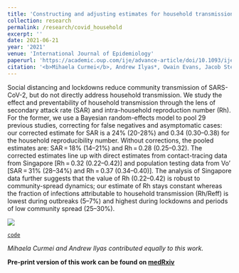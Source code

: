 ```yaml
---
title: 'Constructing and adjusting estimates for household transmission of SARS-CoV-2 from prior studies, widespread-testing and contact-tracing data'
collection: research
permalink: /research/covid_household
excerpt: ''
date: 2021-06-21
year: '2021'
venue: 'International Journal of Epidemiology'
paperurl: 'https://academic.oup.com/ije/advance-article/doi/10.1093/ije/dyab108/6307150'
citation: '<b>Mihaela Curmei</b>, Andrew Ilyas*, Owain Evans, Jacob Steinhardt'
---
```


Social distancing and lockdowns reduce community transmission of SARS-CoV-2, but do not directly address household transmission. We study the effect and preventability of household transmission through the lens of secondary attack rate (SAR) and intra-household reproduction number (Rh). For the former, we use a Bayesian random-effects model to pool 29 previous studies, correcting for false negatives and asymptomatic cases: our corrected estimate for SAR is a 24% (20-28%) and 0.34 (0.30–0.38) for the household reproducibility number. Without corrections, the pooled estimates are: SAR = 18% (14–21%) and Rh = 0.28 (0.25–0.32). The corrected estimates line up with direct estimates from contact-tracing data from Singapore [Rh = 0.32 (0.22–0.42)] and population testing data from Vo’ [SAR = 31% (28–34%) and Rh = 0.37 (0.34–0.40)]. The analysis of Singapore data further suggests that the value of Rh (0.22–0.42) is robust to community-spread dynamics; our estimate of Rh stays constant whereas the fraction of infections attributable to household transmission (Rh/Reff) is lowest during outbreaks (5–7%) and highest during lockdowns and periods of low community spread (25–30%).

![](../../images/covid_graph.png)

[`code`](https://github.com/andrewilyas/covid-household-transmission)

*Mihaela Curmei and Andrew Ilyas contributed equally to this work.*

**Pre-print version of this work can be found on [medRxiv](https://www.medrxiv.org/content/10.1101/2020.05.23.20111559v2)**
